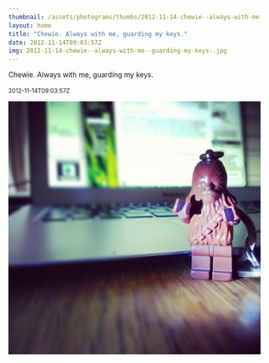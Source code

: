 ```yaml
---
thumbnail: /assets/photograms/thumbs/2012-11-14-chewie--always-with-me--guarding-my-keys-.jpg
layout: home
title: "Chewie. Always with me, guarding my keys."
date: 2012-11-14T09:03:57Z
img: 2012-11-14-chewie--always-with-me--guarding-my-keys-.jpg
---
```


Chewie. Always with me, guarding my keys.

<small>2012-11-14T09:03:57Z</small>

![Chewie. Always with me, guarding my keys.](/assets/photograms/original/2012-11-14-chewie--always-with-me--guarding-my-keys-.jpg)
